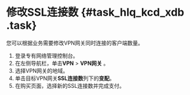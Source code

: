 # 修改SSL连接数 {#task_hlq_kcd_xdb .task}

您可以根据业务需要修改VPN网关同时连接的客户端数量。

1.  登录专有网络管理控制台。 
2.  在左侧导航栏，单击**VPN** \> **VPN网关** 。 
3.  选择VPN网关的地域。 
4.  单击目标VPN网关**SSL连接数**列下的**变配**。 
5.  在购买页面，选择新的SSL连接数并完成支付。 

